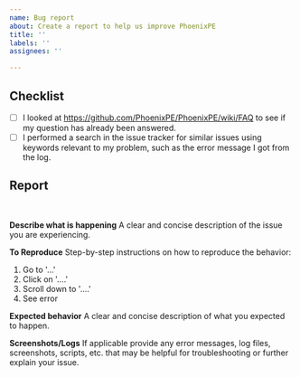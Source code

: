 ```yaml
---
name: Bug report
about: Create a report to help us improve PhoenixPE
title: ''
labels: ''
assignees: ''

---
```


<!--
PLEASE READ THIS CAREFULLY: 

You *MUST* read and complete the checklist below, by placing an x into each [ ] (so that it shows '[x]', NOT '[ x]' or '[x ]'), BEFORE clicking on 'Submit new issue'.

If you are reporting an issue when trying to build PhoenixPE, you *MUST* provide a log, period. Please do not assume that the developer(s) will be able to guess the specifics of your environment, what source image you used, what error messages were displayed, or any of the other critical information that the log provides. In order to investigate a build issue, a log is ALWAYS required. For your convenience a log bundle is automatically generated and saved to the `Logs` folder in your PhoenixPE directory. Please attached this .zip file to your ticket.

Failure to perform these steps, WHICH ARE ONLY THERE TO HELP *YOU*, will result in the issue being dismissed without warning.
-->

Checklist
---------
- [ ] I looked at https://github.com/PhoenixPE/PhoenixPE/wiki/FAQ to see if my question has already been answered.
- [ ] I performed a search in the issue tracker for similar issues using keywords relevant to my problem, such as the error message I got from the log.

Report
---------
﻿<!--**BE SPECIFIC: We cannot read your mind and are unlikely to devote time to your issue if you can't be bothered to supply useful information.**-->

**Describe what is happening**
A clear and concise description of the issue you are experiencing. 

**To Reproduce**
Step-by-step instructions on how to reproduce the behavior:
1. Go to '...'
2. Click on '....'
3. Scroll down to '....'
4. See error

**Expected behavior**
A clear and concise description of what you expected to happen.

**Screenshots/Logs**
If applicable provide any error messages, log files, screenshots, scripts, etc. that may be helpful for troubleshooting or further explain your issue.
